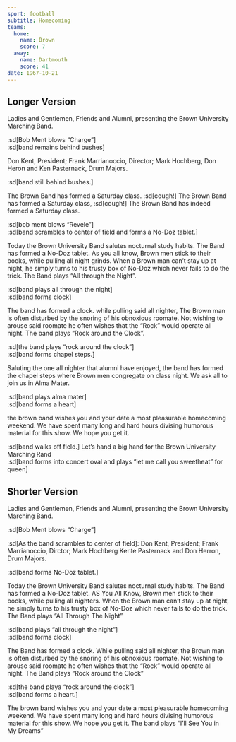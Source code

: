 ```yaml
---
sport: football
subtitle: Homecoming
teams:
  home:
    name: Brown
    score: 7
  away:
    name: Dartmouth
    score: 41
date: 1967-10-21
---
```


## Longer Version

Ladies and Gentlemen, Friends and Alumni, presenting the Brown University Marching Band.

:sd[Bob Ment blows “Charge”]\
:sd[band remains behind bushes]

Don Kent, President; Frank Marrianoccio, Director; Mark Hochberg, Don Heron and Ken Pasternack, Drum Majors.

:sd[band still behind bushes.]

The Brown Band has formed a Saturday class. :sd[cough!] The Brown Band has formed a Saturday class, :sd[cough!] The Brown Band has indeed formed a Saturday class.

:sd[bob ment blows “Revele”]\
:sd[band scrambles to center of field and forms a No-Doz tablet.]

Today the Brown University Band salutes nocturnal study habits. The Band has formed a No-Doz tablet. As you all know, Brown men stick to their books, while pulling all night grinds. When a Brown man can’t stay up at night, he simply turns to his trusty box of No-Doz which never fails to do the trick. The Band plays “All through the Night”.

:sd[band plays all through the night]\
:sd[band forms clock]

The band has formed a clock. while pulling said all nighter, The Brown man is often disturbed by the snoring of his obnoxious roomate. Not wishing to arouse said roomate he often wishes that the “Rock” would operate all night. The band plays “Rock around the Clock”.

:sd[the band plays “rock around the clock”]\
:sd[band forms chapel steps.]

Saluting the one all nighter that alumni have enjoyed, the band has formed the chapel steps where Brown men congregate on class night. We ask all to join us in Alma Mater.

:sd[band plays alma mater]\
:sd[band forms a heart]

the brown band wishes you and your date a most pleasurable homecoming weekend. We have spent many long and hard hours divising humorous material for this show. We hope you get it.

:sd[band walks off field.] Let’s hand a big hand for the Brown University Marching Rand\
:sd[band forms into concert oval and plays “let me call you sweetheat” for queen]

## Shorter Version

Ladies and Gentlemen, Friends and Alumni, presenting the Brown University Marching Band.

:sd[Bob Ment blows “Charge”]

:sd[As the band scrambles to center of field]: Don Kent, President; Frank Marrianoccio, Dirctor; Mark Hochberg Kente Pasternack and Don Herron, Drum Majors.

:sd[band forms No-Doz tablet.]

Today the Brown University Band salutes nocturnal study habits. The Band has formed a No-Doz tablet. AS You All Know, Brown men stick to their books, while pulling all nighters. When the Brown man can’t stay up at night, he simply turns to his trusty box of No-Doz which never fails to do the trick. The Band plays “All Through The Night”

:sd[band plays “all through the night”]\
:sd[band forms clock]

The Band has formed a clock. While pulling said all nighter, the Brown man is often disturbed by the snoring of his obnoxious roomate. Not wishing to arouse said roomate he often wishes that the “Rock” would operate all night. The Band plays “Rock around the Clock”

:sd[the band playa “rock around the clock”]\
:sd[band forms a heart.]

The brown band wishes you and your date a most pleasurable homecoming weekend. We have spent many long and hard hours divising humorous material for this show. We hope you get it. The band plays “I’ll See You in My Dreams”
